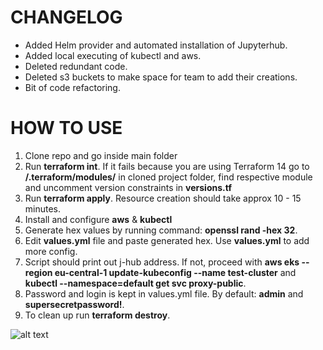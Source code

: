 # CHANGELOG

* Added Helm provider and automated installation of Jupyterhub.
* Added local executing of kubectl and aws.
* Deleted redundant code.
* Deleted s3 buckets to make space for team to add their creations.
* Bit of code refactoring.

# HOW TO USE

1) Clone repo and go inside main folder
2) Run **terraform int**. If it fails because you are using Terraform 14 go to **/.terraform/modules/** in cloned project folder, find respective module and uncomment version constraints in **versions.tf**
3) Run **terraform apply**. Resource creation should take approx 10 - 15 minutes.
4) Install and configure **aws** & **kubectl**
5) Generate hex values by running command: **openssl rand -hex 32**.
6) Edit **values.yml** file and paste generated hex. Use **values.yml** to add more config.
7) Script should print out j-hub address. If not, proceed with **aws eks --region eu-central-1 update-kubeconfig --name test-cluster** and **kubectl --namespace=default get svc proxy-public**.
8) Password and login is kept in values.yml file. By default: **admin** and **supersecretpassword!**.
9) To clean up run **terraform destroy**.

![alt text](https://github.com/JanisRancans/terraform-eks/blob/main/jhub-running-python.png?raw=true)
